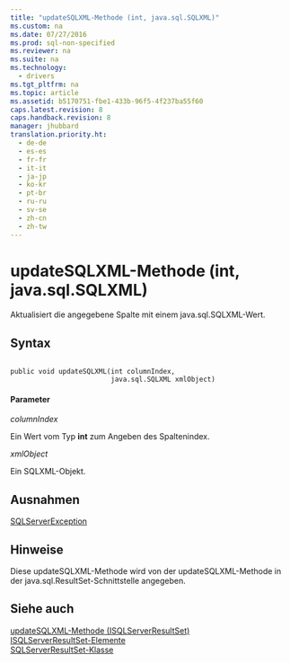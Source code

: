 ```yaml
---
title: "updateSQLXML-Methode (int, java.sql.SQLXML)"
ms.custom: na
ms.date: 07/27/2016
ms.prod: sql-non-specified
ms.reviewer: na
ms.suite: na
ms.technology: 
  - drivers
ms.tgt_pltfrm: na
ms.topic: article
ms.assetid: b5170751-fbe1-433b-96f5-4f237ba55f60
caps.latest.revision: 8
caps.handback.revision: 8
manager: jhubbard
translation.priority.ht: 
  - de-de
  - es-es
  - fr-fr
  - it-it
  - ja-jp
  - ko-kr
  - pt-br
  - ru-ru
  - sv-se
  - zh-cn
  - zh-tw
---
```

# updateSQLXML-Methode (int, java.sql.SQLXML)
  Aktualisiert die angegebene Spalte mit einem java.sql.SQLXML\-Wert.  
  
## Syntax  
  
```  
  
public void updateSQLXML(int columnIndex,  
                         java.sql.SQLXML xmlObject)  
```  
  
#### Parameter  
 *columnIndex*  
  
 Ein Wert vom Typ **int** zum Angeben des Spaltenindex.  
  
 *xmlObject*  
  
 Ein SQLXML\-Objekt.  
  
## Ausnahmen  
 [SQLServerException](../content/SQLServerException-Class.md)  
  
## Hinweise  
 Diese updateSQLXML\-Methode wird von der updateSQLXML\-Methode in der java.sql.ResultSet\-Schnittstelle angegeben.  
  
## Siehe auch  
 [updateSQLXML-Methode &#40;ISQLServerResultSet&#41;](../content/updateSQLXML-Method--SQLServerResultSet-.md)   
 [ISQLServerResultSet-Elemente](../content/SQLServerResultSet-Members.md)   
 [SQLServerResultSet-Klasse](../content/SQLServerResultSet-Class.md)  
  
  
